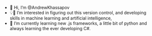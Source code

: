 - 👋 Hi, I’m @AndrewKhassapov
- 💡🧠 I’m interested in figuring out this version control, and developing skills in machine learning and artificial intelligence,
- 🌱 I’m currently learning new .js frameworks, a little bit of python and always learning the ever developing C#.

<!---
AndrewKhassapov/AndrewKhassapov is a ✨ special ✨ repository because its `README.md` (this file) appears on your GitHub profile.
You can click the Preview link to take a look at your changes.
--->
